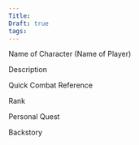 ```yaml
---
Title: 
Draft: true
tags:
---
```


Name of Character (Name of Player)

Description

Quick Combat Reference

Rank

Personal Quest

Backstory
